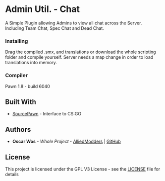 # Admin Util. - Chat

A Simple Plugin allowing Admins to view all chat across the Server. Including Team Chat, Spec Chat and Dead Chat.

### Installing

Drag the compiled .smx, and translations or download the whole scripting folder and compile yourself. Server needs a map change in order to load translations into memory.

### Compiler

Pawn 1.8 - build 6040

## Built With

* [SourcePawn](https://www.sourcemod.net) - Interface to CS:GO

## Authors

* **Oscar Wos** - *Whole Project* - [AlliedModders](https://forums.alliedmods.net/member.php?u=261698) | [GitHub](https://github.com/OSCAR-WOS)

## License

This project is licensed under the GPL V3 License - see the [LICENSE](LICENSE) file for details
